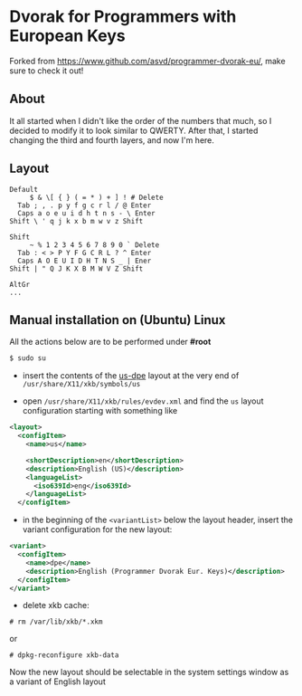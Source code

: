 # Dvorak for Programmers with European Keys
Forked from https://www.github.com/asvd/programmer-dvorak-eu/, make sure to check it out!

## About
It all started when I didn't like the order of the numbers that much, so I decided to modify it to look similar to QWERTY. After that, I started changing the third and fourth layers, and now I'm here.

## Layout
```
Default
     $ & \[ { } ( = * ) + ] ! # Delete
  Tab ; , . p y f g c r l / @ Enter
  Caps a o e u i d h t n s - \ Enter
Shift \ ' q j k x b m w v z Shift

Shift
     ~ % 1 2 3 4 5 6 7 8 9 0 ` Delete
  Tab : < > P Y F G C R L ? ^ Enter
  Caps A O E U I D H T N S _ | Ener
Shift | " Q J K X B M W V Z Shift

AltGr
...
```

## Manual installation on (Ubuntu) Linux

All the actions below are to be performed under **#root**

```sh
$ sudo su
```

- insert the contents of the [us-dpe](https://raw.githubusercontent.com/HeroOfDungeon/programmer-dvorak-eu/refs/heads/master/us-dpe) layout at the very end of `/usr/share/X11/xkb/symbols/us`

- open `/usr/share/X11/xkb/rules/evdev.xml` and find the `us` layout configuration starting with something like

 ```xml
 <layout>
   <configItem>
     <name>us</name>

     <shortDescription>en</shortDescription>
     <description>English (US)</description>
     <languageList>
       <iso639Id>eng</iso639Id>
     </languageList>
   </configItem>
 ```

- in the beginning of the `<variantList>` below the layout header, insert the variant configuration for the new layout:

 ```xml
 <variant>
   <configItem>
     <name>dpe</name>
     <description>English (Programmer Dvorak Eur. Keys)</description>
   </configItem>
 </variant>
 ```

- delete xkb cache:

 ```
 # rm /var/lib/xkb/*.xkm
 ```
or

 ```
 # dpkg-reconfigure xkb-data
 ```

Now the new layout should be selectable in the system settings window as a variant of English layout
